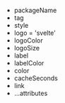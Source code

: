 - packageName
- tag
- style
- logo = 'svelte'
- logoColor
- logoSize
- label
- labelColor
- color
- cacheSeconds
- link
- ...attributes